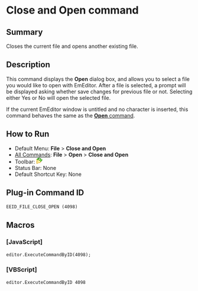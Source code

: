 # Close and Open command

## Summary

Closes the current file and opens another existing file.

## Description

This command displays the **Open** dialog box, and allows you to select
a file you would like to open with EmEditor. After a file is selected, a
prompt will be displayed asking whether save changes for previous file or not. Selecting either Yes or No will open
the selected file.

If the current EmEditor window is untitled and no character is inserted,
this command behaves the same as the [**Open** command](file_open).

## How to Run

- Default Menu: **File** \> **Close and Open**
- [All Commands](../tools/all_commands): **File** \> **Open**
\> **Close and Open**
- Toolbar:
![](../../images/filecloseopen.png)
- Status Bar: None
- Default Shortcut Key: None

## Plug-in Command ID

```
EEID_FILE_CLOSE_OPEN (4098)
```

## Macros

### \[JavaScript\]

```
editor.ExecuteCommandByID(4098);
```

### \[VBScript\]

```
editor.ExecuteCommandByID 4098
```

